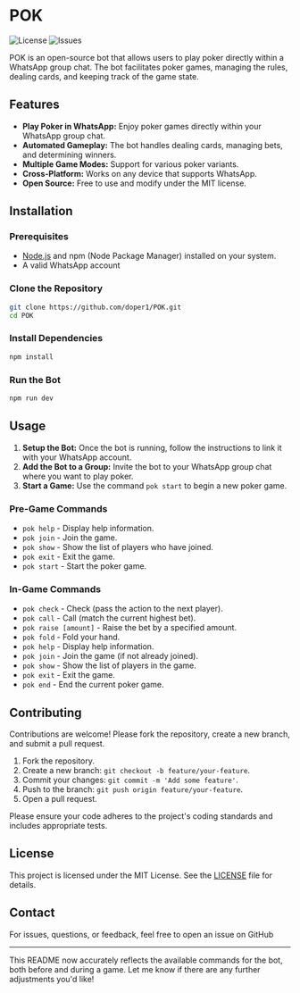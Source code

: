 # POK

![License](https://img.shields.io/github/license/doper1/POK)
![Issues](https://img.shields.io/github/issues/doper1/POK)

POK is an open-source bot that allows users to play poker directly within a WhatsApp group chat. The bot facilitates poker games, managing the rules, dealing cards, and keeping track of the game state.

## Features

- **Play Poker in WhatsApp:** Enjoy poker games directly within your WhatsApp group chat.
- **Automated Gameplay:** The bot handles dealing cards, managing bets, and determining winners.
- **Multiple Game Modes:** Support for various poker variants.
- **Cross-Platform:** Works on any device that supports WhatsApp.
- **Open Source:** Free to use and modify under the MIT license.

## Installation

### Prerequisites

- [Node.js](https://nodejs.org/) and npm (Node Package Manager) installed on your system.
- A valid WhatsApp account

### Clone the Repository

```bash
git clone https://github.com/doper1/POK.git
cd POK
```

### Install Dependencies

```bash
npm install
```

### Run the Bot

```bash
npm run dev
```

## Usage

1. **Setup the Bot:** Once the bot is running, follow the instructions to link it with your WhatsApp account.
2. **Add the Bot to a Group:** Invite the bot to your WhatsApp group chat where you want to play poker.
3. **Start a Game:** Use the command `pok start` to begin a new poker game.

### Pre-Game Commands

- `pok help` - Display help information.
- `pok join` - Join the game.
- `pok show` - Show the list of players who have joined.
- `pok exit` - Exit the game.
- `pok start` - Start the poker game.

### In-Game Commands

- `pok check` - Check (pass the action to the next player).
- `pok call` - Call (match the current highest bet).
- `pok raise [amount]` - Raise the bet by a specified amount.
- `pok fold` - Fold your hand.
- `pok help` - Display help information.
- `pok join` - Join the game (if not already joined).
- `pok show` - Show the list of players in the game.
- `pok exit` - Exit the game.
- `pok end` - End the current poker game.

## Contributing

Contributions are welcome! Please fork the repository, create a new branch, and submit a pull request.

1. Fork the repository.
2. Create a new branch: `git checkout -b feature/your-feature`.
3. Commit your changes: `git commit -m 'Add some feature'`.
4. Push to the branch: `git push origin feature/your-feature`.
5. Open a pull request.

Please ensure your code adheres to the project's coding standards and includes appropriate tests.

## License

This project is licensed under the MIT License. See the [LICENSE](LICENSE) file for details.

## Contact

For issues, questions, or feedback, feel free to open an issue on GitHub

---

This README now accurately reflects the available commands for the bot, both before and during a game. Let me know if there are any further adjustments you'd like!
